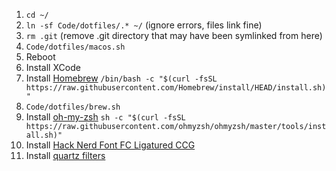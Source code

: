 1. `cd ~/`
1. `ln -sf Code/dotfiles/.* ~/` (ignore errors, files link fine)
1. `rm .git` (remove .git directory that may have been symlinked from here)
1. `Code/dotfiles/macos.sh`
1. Reboot
1. Install XCode
1. Install [Homebrew](https://brew.sh/) `/bin/bash -c "$(curl -fsSL https://raw.githubusercontent.com/Homebrew/install/HEAD/install.sh)"`
1. `Code/dotfiles/brew.sh`
1. Install [oh-my-zsh](https://ohmyz.sh/#install) `sh -c "$(curl -fsSL https://raw.githubusercontent.com/ohmyzsh/ohmyzsh/master/tools/install.sh)"`
1. Install [Hack Nerd Font FC Ligatured CCG](https://github.com/gaplo917/Ligatured-Hack/releases/download/v3.003%2BNv2.1.0%2BFC%2BJBMv2.242/HackLigatured-v3.003+FC3.1+JBMv2.242.zip)
1. Install [quartz filters](https://github.com/doekman/Apple-Quartz-Filters/releases)

